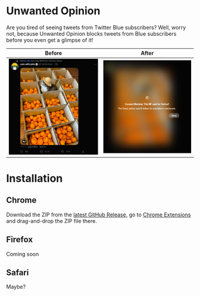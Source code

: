 # Unwanted Opinion

Are you tired of seeing tweets from Twitter Blue subscribers? Well, worry not, because Unwanted Opinion blocks tweets from Blue subscribers before you even get a glimpse of it!

| Before                 | After                 |
| ---------------------- | --------------------- |
| ![](/media/before.png) | ![](/media/after.png) |

# Installation

## Chrome

Download the ZIP from the [latest GitHub Release](https://github.com/X1nto/unwanted-opinion/releases/latest), go to [Chrome Extensions](chrome://extensions) and drag-and-drop the ZIP file there.

## Firefox

Coming soon

## Safari

Maybe?

